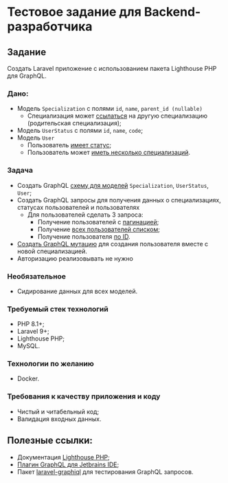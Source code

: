 # Тестовое задание для Backend-разработчика

## Задание

Создать Laravel приложение с использованием пакета Lighthouse PHP для GraphQL.

### Дано:

* Модель ```Specialization``` с полями ```id```, ```name```, ```parent_id (nullable)```
  * Специализация может [ссылаться]((https://lighthouse-php.com/5/api-reference/directives.html#belongsto)) на другую специализацию (родительская специализация);
* Модель ```UserStatus``` с полями ```id```, ```name```, ```code```;
* Модель ```User```
  * Пользователь [имеет статус](https://lighthouse-php.com/5/api-reference/directives.html#belongsto);
  * Пользователь может [иметь несколько специализаций](https://lighthouse-php.com/5/api-reference/directives.html#hasmanythrough).

### Задача

* Создать GraphQL [схему для моделей](https://lighthouse-php.com/5/the-basics/types.html#object-type) ```Specialization```, ```UserStatus```, ```User```;
* Создать GraphQL запросы для получения данных о специализациях, статусах пользователей и пользователях
  * Для пользователей сделать 3 запроса: 
    * Получение пользователей с [пагинацией](https://lighthouse-php.com/5/api-reference/directives.html#paginate);
    * Получение [всех пользователей списком](https://lighthouse-php.com/5/api-reference/directives.html#all);
    * Получение пользователя [по ID](https://lighthouse-php.com/5/api-reference/directives.html#find).
* [Создать GraphQL мутацию](https://lighthouse-php.com/master/the-basics/fields.html#fields-with-arguments) для создания пользователя вместе с новой специализацией.
* Авторизацию реализовывать не нужно

### Необязательное

* Сидирование данных для всех моделей.

### Требуемый стек технологий
* PHP 8.1+;
* Laravel 9+; 
* Lighthouse PHP; 
* MySQL.

### Технологии по желанию

* Docker.

### Требования к качеству приложения и коду

* Чистый и читабельный код; 
* Валидация входных данных.

## Полезные ссылки:
* Документация [Lighthouse PHP](https://lighthouse-php.com/);
* [Плагин GraphQL для Jetbrains IDE](https://plugins.jetbrains.com/plugin/8097-graphql);
* Пакет [laravel-graphiql](https://github.com/mll-lab/laravel-graphiql) для тестирования GraphQL запросов.
